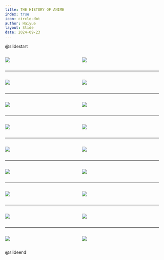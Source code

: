 ```yaml
---
title: THE HISTORY OF ANIME
index: true
icon: circle-dot
author: Haiyue
layout: Slide
date: 2024-09-23
---
```

 
@slidestart

<div style="display:flex">
<div style="flex:1">

![](/reading/english/Level-X/THE%20HISTORY%20OF%20ANIME/001.webp)
</div>
<div style="flex:1">

![](/reading/english/Level-X/THE%20HISTORY%20OF%20ANIME/002.webp)
</div>
</div>

---

<div style="display:flex">
<div style="flex:1">

![](/reading/english/Level-X/THE%20HISTORY%20OF%20ANIME/003.webp)
</div>
<div style="flex:1">

![](/reading/english/Level-X/THE%20HISTORY%20OF%20ANIME/004.webp)
</div>
</div>

---

<div style="display:flex">
<div style="flex:1">

![](/reading/english/Level-X/THE%20HISTORY%20OF%20ANIME/005.webp)
</div>
<div style="flex:1">

![](/reading/english/Level-X/THE%20HISTORY%20OF%20ANIME/006.webp)
</div>
</div>

---

<div style="display:flex">
<div style="flex:1">

![](/reading/english/Level-X/THE%20HISTORY%20OF%20ANIME/007.webp)
</div>
<div style="flex:1">

![](/reading/english/Level-X/THE%20HISTORY%20OF%20ANIME/008.webp)
</div>
</div>

---

<div style="display:flex">
<div style="flex:1">

![](/reading/english/Level-X/THE%20HISTORY%20OF%20ANIME/009.webp)
</div>
<div style="flex:1">

![](/reading/english/Level-X/THE%20HISTORY%20OF%20ANIME/010.webp)
</div>
</div>

---

<div style="display:flex">
<div style="flex:1">

![](/reading/english/Level-X/THE%20HISTORY%20OF%20ANIME/011.webp)
</div>
<div style="flex:1">

![](/reading/english/Level-X/THE%20HISTORY%20OF%20ANIME/012.webp)
</div>
</div>

---

<div style="display:flex">
<div style="flex:1">

![](/reading/english/Level-X/THE%20HISTORY%20OF%20ANIME/013.webp)
</div>
<div style="flex:1">

![](/reading/english/Level-X/THE%20HISTORY%20OF%20ANIME/014.webp)
</div>
</div>

---

<div style="display:flex">
<div style="flex:1">

![](/reading/english/Level-X/THE%20HISTORY%20OF%20ANIME/015.webp)
</div>
<div style="flex:1">

![](/reading/english/Level-X/THE%20HISTORY%20OF%20ANIME/016.webp)
</div>
</div>

---

<div style="display:flex">
<div style="flex:1">

![](/reading/english/Level-X/THE%20HISTORY%20OF%20ANIME/017.webp)
</div>
<div style="flex:1">

![](/reading/english/Level-X/THE%20HISTORY%20OF%20ANIME/018.webp)
</div>
</div>

@slideend